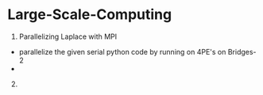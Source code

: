 # Large-Scale-Computing

1. Parallelizing Laplace with MPI
-  parallelize the given serial python code by running on 4PE's on Bridges-2
-  
2. 
